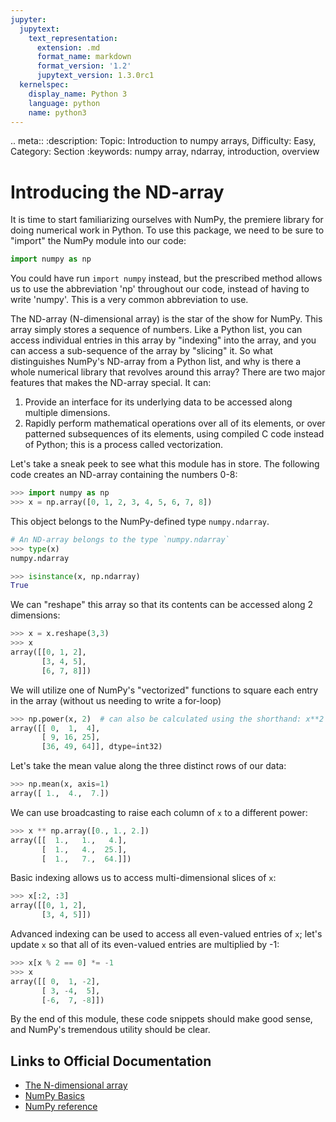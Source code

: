 ```yaml
---
jupyter:
  jupytext:
    text_representation:
      extension: .md
      format_name: markdown
      format_version: '1.2'
      jupytext_version: 1.3.0rc1
  kernelspec:
    display_name: Python 3
    language: python
    name: python3
---
```


<!-- #raw raw_mimetype="text/restructuredtext" -->
.. meta::
   :description: Topic: Introduction to numpy arrays, Difficulty: Easy, Category: Section
   :keywords: numpy array, ndarray, introduction, overview
<!-- #endraw -->

<!-- #region -->
# Introducing the ND-array
It is time to start familiarizing ourselves with NumPy, the premiere library for doing numerical work in Python. To use this package, we need to be sure to "import" the NumPy module into our code:

```python
import numpy as np
```

You could have run `import numpy` instead, but the prescribed method allows us to use the abbreviation 'np' throughout our code, instead of having to write 'numpy'. This is a very common  abbreviation to use.

The ND-array (N-dimensional array) is the star of the show for NumPy. This array simply stores a sequence of numbers. Like a Python list, you can access individual entries in this array by "indexing" into the array, and you can access a sub-sequence of the array by "slicing" it. So what distinguishes NumPy's ND-array from a Python list, and why is there a whole numerical library that revolves around this array? There are two major features that makes the ND-array special. It can:

 1. Provide an interface for its underlying data to be accessed along multiple dimensions.
 2. Rapidly perform mathematical operations over all of its elements, or over patterned subsequences of its elements, using compiled C code instead of Python; this is a process called vectorization.
 
Let's take a sneak peek to see what this module has in store. The following code creates an ND-array containing the numbers 0-8:

```python
>>> import numpy as np
>>> x = np.array([0, 1, 2, 3, 4, 5, 6, 7, 8])
```

This object belongs to the NumPy-defined type `numpy.ndarray`.

```python
# An ND-array belongs to the type `numpy.ndarray`
>>> type(x)
numpy.ndarray

>>> isinstance(x, np.ndarray)
True
```
<!-- #endregion -->

<!-- #region -->
We can "reshape" this array so that its contents can be accessed along 2 dimensions:
```python
>>> x = x.reshape(3,3)
>>> x
array([[0, 1, 2],
       [3, 4, 5],
       [6, 7, 8]])
```

We will utilize one of NumPy's "vectorized" functions to square each entry in the array (without us needing to write a for-loop) 
```python
>>> np.power(x, 2)  # can also be calculated using the shorthand: x**2
array([[ 0,  1,  4],
       [ 9, 16, 25],
       [36, 49, 64]], dtype=int32)
```

Let's take the mean value along the three distinct rows of our data:
```python
>>> np.mean(x, axis=1)
array([ 1.,  4.,  7.])
```

We can use broadcasting to raise each column of `x` to a different power:
```python
>>> x ** np.array([0., 1., 2.])
array([[  1.,   1.,   4.],
       [  1.,   4.,  25.],
       [  1.,   7.,  64.]])
```

Basic indexing allows us to access multi-dimensional slices of `x`:
```python
>>> x[:2, :3]
array([[0, 1, 2],
       [3, 4, 5]])
```

Advanced indexing can be used to access all even-valued entries of `x`; let's update `x` so that all of its even-valued entries are multiplied by -1:

```python
>>> x[x % 2 == 0] *= -1
>>> x
array([[ 0,  1, -2],
       [ 3, -4,  5],
       [-6,  7, -8]])
```

By the end of this module, these code snippets should make good sense, and NumPy's tremendous utility should be clear.
<!-- #endregion -->

## Links to Official Documentation

- [The N-dimensional array](https://numpy.org/doc/stable/reference/arrays.ndarray.html)
- [NumPy Basics](https://numpy.org/doc/stable/user/basics.html#numpy-basics)
- [NumPy reference](https://numpy.org/doc/stable/reference/index.html)
